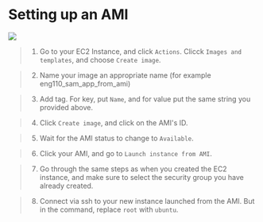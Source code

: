 # Setting up an AMI

![](https://i.imgur.com/EqpI9zV.png)

> 1. Go to your EC2 Instance, and click `Actions`. Clicck `Images and templates`, and choose `Create image`.

> 2. Name your image an appropriate name (for example eng110_sam_app_from_ami)

> 3. Add tag. For key, put `Name`, and for value put the same string you provided above.

> 4. Click `Create image`, and click on the AMI's ID.

> 5. Wait for the AMI status to change to `Available`.

> 6. Click your AMI, and go to `Launch instance from AMI`. 

> 7. Go through the same steps as when you created the EC2 instance, and make sure to select the security group you have already created.

> 8. Connect via ssh to your new instance launched from the AMI. But in the command, replace `root` with `ubuntu`. 